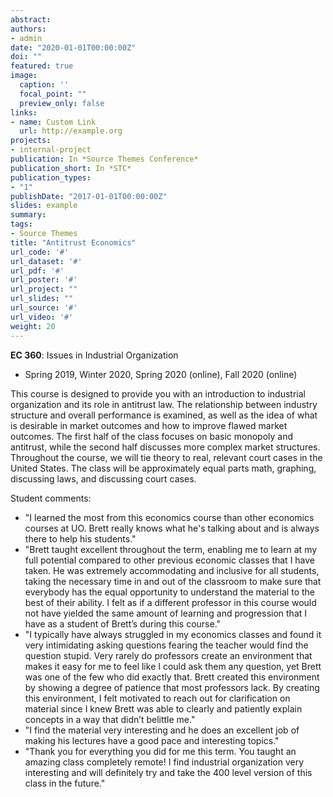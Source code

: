 ```yaml
---
abstract: 
authors:
- admin
date: "2020-01-01T00:00:00Z"
doi: ""
featured: true
image:
  caption: ''
  focal_point: ""
  preview_only: false
links:
- name: Custom Link
  url: http://example.org
projects:
- internal-project
publication: In *Source Themes Conference*
publication_short: In *STC*
publication_types:
- "1"
publishDate: "2017-01-01T00:00:00Z"
slides: example
summary: 
tags:
- Source Themes
title: "Antitrust Economics"
url_code: '#'
url_dataset: '#'
url_pdf: '#'
url_poster: '#'
url_project: ""
url_slides: ""
url_source: '#'
url_video: '#'
weight: 20
---
```


**EC 360**: Issues in Industrial Organization

* Spring 2019, Winter 2020, Spring 2020 (online), Fall 2020 (online)

This course is designed to provide you with an introduction to industrial organization and its role in antitrust law. The relationship between industry structure and overall performance is examined, as well as the idea of what is desirable in market outcomes and how to improve flawed market outcomes. The first half of the class focuses on basic monopoly and antitrust, while the second half discusses more complex market structures. Throughout the course, we will tie theory to real, relevant court cases in the United States. The class will be approximately equal parts math, graphing, discussing laws, and discussing court cases.

Student comments:

* "I learned the most from this economics course than other economics courses at UO. Brett really knows what he's talking about and is always there to help his students."
* "Brett taught excellent throughout the term, enabling me to learn at my full potential compared to other previous economic classes that I have taken. He was extremely accommodating and inclusive for all students, taking the necessary time in and out of the classroom to make sure that everybody has the equal opportunity to understand the material to the best of their ability. I felt as if a different professor in this course would not have yielded the same amount of learning and progression that I have as a student of Brett’s during this course."
* "I typically have always struggled in my economics classes and found it very intimidating asking questions fearing the teacher would find the question stupid. Very rarely do professors create an environment that makes it easy for me to feel like I could ask them any question, yet Brett was one of the few who did exactly that. Brett created this environment by showing a degree of patience that most professors lack. By creating this environment, I felt motivated to reach out for clarification on material since I knew Brett was able to clearly and patiently explain concepts in a way that didn’t belittle me."
* "I find the material very interesting and he does an excellent job of making his lectures have a good pace and interesting topics."
* "Thank you for everything you did for me this term. You taught an amazing class completely remote! I find industrial organization very interesting and will definitely try and take the 400 level version of this class in the future."
